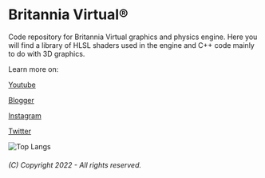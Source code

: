 <h1>Britannia Virtual®</h1>

Code repository for Britannia Virtual graphics and physics engine. Here you will find a library of HLSL shaders used in the engine and C++ code mainly to do with 3D graphics.

Learn more on:

[Youtube](http://www.youtube.com/channel/UCTc-P1rJztK5dM_4Aa3UZkQ)

[Blogger](https://britanniavirtual.blogspot.com/)

[Instagram](https://www.instagram.com/britanniavirtual/)

[Twitter](https://twitter.com/britanniavirtu/)

![Top Langs](https://github-readme-stats.vercel.app/api/top-langs/?username=britanniavirtual&hide=javascript,css,scss,html&theme=slate)

<h6>(C) Copyright 2022 - All rights reserved.</h6>
